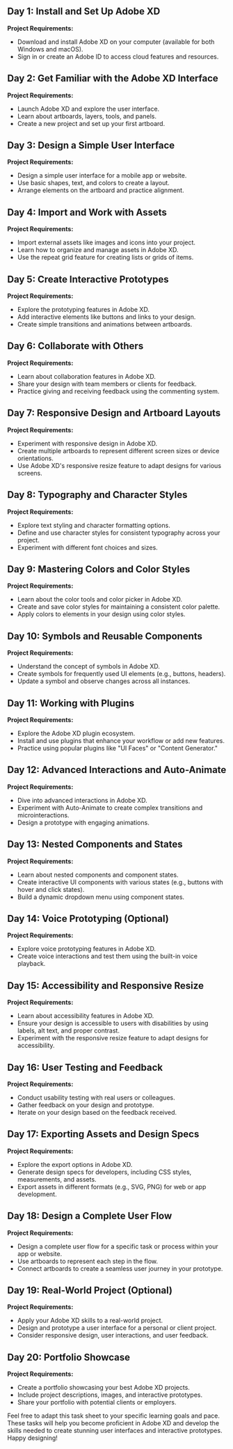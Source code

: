 ## Day 1: Install and Set Up Adobe XD

**Project Requirements:**
- Download and install Adobe XD on your computer (available for both Windows and macOS).
- Sign in or create an Adobe ID to access cloud features and resources.

## Day 2: Get Familiar with the Adobe XD Interface

**Project Requirements:**
- Launch Adobe XD and explore the user interface.
- Learn about artboards, layers, tools, and panels.
- Create a new project and set up your first artboard.

## Day 3: Design a Simple User Interface

**Project Requirements:**
- Design a simple user interface for a mobile app or website.
- Use basic shapes, text, and colors to create a layout.
- Arrange elements on the artboard and practice alignment.

## Day 4: Import and Work with Assets

**Project Requirements:**
- Import external assets like images and icons into your project.
- Learn how to organize and manage assets in Adobe XD.
- Use the repeat grid feature for creating lists or grids of items.

## Day 5: Create Interactive Prototypes

**Project Requirements:**
- Explore the prototyping features in Adobe XD.
- Add interactive elements like buttons and links to your design.
- Create simple transitions and animations between artboards.

## Day 6: Collaborate with Others

**Project Requirements:**
- Learn about collaboration features in Adobe XD.
- Share your design with team members or clients for feedback.
- Practice giving and receiving feedback using the commenting system.

## Day 7: Responsive Design and Artboard Layouts

**Project Requirements:**
- Experiment with responsive design in Adobe XD.
- Create multiple artboards to represent different screen sizes or device orientations.
- Use Adobe XD's responsive resize feature to adapt designs for various screens.

## Day 8: Typography and Character Styles

**Project Requirements:**
- Explore text styling and character formatting options.
- Define and use character styles for consistent typography across your project.
- Experiment with different font choices and sizes.

## Day 9: Mastering Colors and Color Styles

**Project Requirements:**
- Learn about the color tools and color picker in Adobe XD.
- Create and save color styles for maintaining a consistent color palette.
- Apply colors to elements in your design using color styles.

## Day 10: Symbols and Reusable Components

**Project Requirements:**
- Understand the concept of symbols in Adobe XD.
- Create symbols for frequently used UI elements (e.g., buttons, headers).
- Update a symbol and observe changes across all instances.

## Day 11: Working with Plugins

**Project Requirements:**
- Explore the Adobe XD plugin ecosystem.
- Install and use plugins that enhance your workflow or add new features.
- Practice using popular plugins like "UI Faces" or "Content Generator."

## Day 12: Advanced Interactions and Auto-Animate

**Project Requirements:**
- Dive into advanced interactions in Adobe XD.
- Experiment with Auto-Animate to create complex transitions and microinteractions.
- Design a prototype with engaging animations.

## Day 13: Nested Components and States

**Project Requirements:**
- Learn about nested components and component states.
- Create interactive UI components with various states (e.g., buttons with hover and click states).
- Build a dynamic dropdown menu using component states.

## Day 14: Voice Prototyping (Optional)

**Project Requirements:**
- Explore voice prototyping features in Adobe XD.
- Create voice interactions and test them using the built-in voice playback.

## Day 15: Accessibility and Responsive Resize

**Project Requirements:**
- Learn about accessibility features in Adobe XD.
- Ensure your design is accessible to users with disabilities by using labels, alt text, and proper contrast.
- Experiment with the responsive resize feature to adapt designs for accessibility.

## Day 16: User Testing and Feedback

**Project Requirements:**
- Conduct usability testing with real users or colleagues.
- Gather feedback on your design and prototype.
- Iterate on your design based on the feedback received.

## Day 17: Exporting Assets and Design Specs

**Project Requirements:**
- Explore the export options in Adobe XD.
- Generate design specs for developers, including CSS styles, measurements, and assets.
- Export assets in different formats (e.g., SVG, PNG) for web or app development.

## Day 18: Design a Complete User Flow

**Project Requirements:**
- Design a complete user flow for a specific task or process within your app or website.
- Use artboards to represent each step in the flow.
- Connect artboards to create a seamless user journey in your prototype.

## Day 19: Real-World Project (Optional)

**Project Requirements:**
- Apply your Adobe XD skills to a real-world project.
- Design and prototype a user interface for a personal or client project.
- Consider responsive design, user interactions, and user feedback.

## Day 20: Portfolio Showcase

**Project Requirements:**
- Create a portfolio showcasing your best Adobe XD projects.
- Include project descriptions, images, and interactive prototypes.
- Share your portfolio with potential clients or employers.

Feel free to adapt this task sheet to your specific learning goals and pace. These tasks will help you become proficient in Adobe XD and develop the skills needed to create stunning user interfaces and interactive prototypes. Happy designing!
